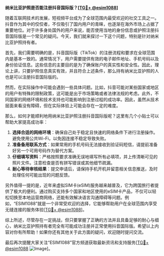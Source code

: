 **纳米比亚护照是否能注册抖音国际版？[[TG💪+ @esim1088](https://t.me/s/esim1088)]**

随着互联网技术的发展，短视频平台成为了全球范围内最受欢迎的社交工具之一。抖音作为其中的佼佼者，不仅吸引了国内用户的青睐，也逐渐在海外市场上占据了重要地位。对于许多身处国外的用户来说，能否使用当地的身份信息或护照注册抖音国际版是一个常见的疑问。今天，我们就来探讨一下这个问题，特别是针对纳米比亚护照持有者。

首先，我们需要明确的是，抖音国际版（TikTok）的注册流程和要求在全球范围内是基本一致的。通常情况下，用户需要提供有效的电子邮件地址、手机号码以及身份验证信息。这些信息的主要目的是为了确保账户的真实性和安全性。因此，理论上讲，只要护照信息真实有效，并且符合上述条件，那么持有纳米比亚护照的人也是可以注册抖音国际版的。

然而，在实际操作中可能会遇到一些具体问题。比如，抖音可能对某些国家或地区的用户有特殊的限制政策，这可能是出于市场策略或者法律法规的考虑。此外，不同国家的网络环境和技术支持也可能影响到注册过程的成功率。因此，虽然从技术层面来看没有障碍，但在实际体验上可能会存在一定的难度。

那么，如何才能顺利地用纳米比亚护照注册抖音国际版呢？这里有几个小贴士可以帮助大家提高成功率：

1. **选择合适的网络环境**：确保自己处于稳定且快速的网络条件下进行注册操作。避免使用公共Wi-Fi，以免因连接不稳定导致失败。
2. **准备备用联系方式**：如果常用的手机号码无法接收到验证码短信，请提前准备好另一个可用号码作为替代方案。
3. **仔细填写资料**：严格按照要求准确无误地填写所有必填项，并上传清晰可见的照片文件。注意检查是否有拼写错误或其他细节疏漏。
4. **耐心等待审核结果**：提交申请后，请保持手机开机并留意相关信息推送，及时处理任何可能出现的问题反馈。

另外值得一提的是，近年来虚拟SIM卡(eSIM)服务越来越普及，它为跨国旅行者提供了极大的便利。通过购买支持多个国家和地区使用的eSIM卡产品，不仅可以轻松切换至本地运营商网络，还能有效解决语言沟通障碍等问题。例如，“ESIM1088”就是一个非常受欢迎的选择，它能够帮助用户在全球范围内享受无缝连接的服务体验[[TG💪+ @esim1088](https://t.me/s/esim1088)]。

综上所述，尽管存在一定挑战，但只要掌握了正确的方法并且具备足够的耐心与细心，纳米比亚护照持有者完全有可能成功注册并正常使用抖音国际版。希望以上内容对你有所帮助！如果你还有其他关于此方面的疑问，欢迎随时提问交流。

最后再次提醒大家关注“ESIM1088”官方频道获取最新资讯和支持服务[[TG💪+ @esim1088](https://t.me/s/esim1088) ![Image](https://i.postimg.cc/4NQfJmqS/Snipaste-2025-05-13-00-14-12.png)]。